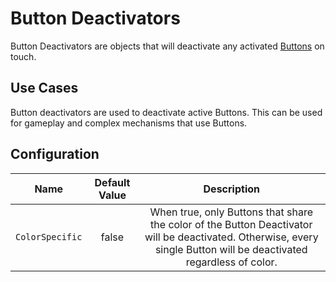 # Button Deactivators

Button Deactivators are objects that will deactivate any activated [Buttons](buttons.md) on touch.

## Use Cases

Button deactivators are used to deactivate active Buttons. This can be used for gameplay and complex mechanisms that use Buttons.

## Configuration

| Name | Default Value | Description
|:-----:|:-----:|:-----:
| `ColorSpecific` | false | When true, only Buttons that share the color of the Button Deactivator will be deactivated. Otherwise, every single Button will be deactivated regardless of color.
